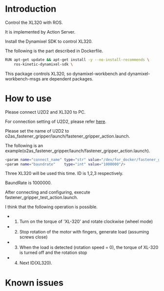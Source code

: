 # Introduction
Control the XL320 with ROS.

It is implemented by Action Server.

Install the Dynamixel SDK to control XL320.

The following is the part described in Dockerfile.
```bash
RUN apt-get update && apt-get install -y --no-install-recommends \
	ros-kinetic-dynamixel-sdk \
```
This package controls XL320, so dynamixel-workbench and dynamixel-workbench-msgs are dependent packages.


# How to use
Please connect U2D2 and XL320 to PC.

For connection setting of U2D2, please refer [here](https://gitlab.com/o2as/ur-o2as/blob/develop/udev_rules.md).

Please set the name of U2D2 to o2as_fastener_gripper/launch/fastener_gripper_action.launch.

The following is an example(o2as_fastener_gripper/launch/fastener_gripper_action.launch).
```bash
<param name="connect_name" type="str" value="/dev/for_docker/fastener_gripper_1"/>
<param name="baundrate"    type="int" value="1000000"/>
```

Three XL320 will be used this time.
ID is 1,2,3 respectively.

BaundRate is 1000000.

After connecting and configuring, execute fastener_gripper_test_action.launch.

I think that the following operation is possible.

* 1. Turn on the torque of 'XL-320' and rotate clockwise (wheel mode)
* 2. Stop rotation of the motor with fingers, generate load (assuming screws close)
* 3. When the load is detected (rotation speed = 0), the torque of XL-320 is turned off and the rotation stop
* 4. Next ID(XL320).


# Known issues

